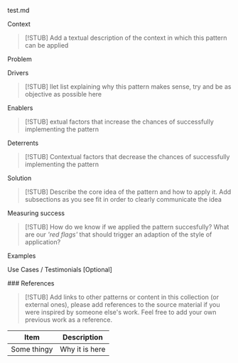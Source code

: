 test.md

Context

> [!STUB]
> Add a textual description of the context in which this pattern can be applied

Problem

Drivers

> [!STUB]
llet list explaining why this pattern makes sense,
> try and be as objective as possible here

Enablers

> [!STUB]
extual factors that increase the chances of successfully implementing the pattern

Deterrents

> [!STUB]
> Contextual factors that decrease the chances of successfully implementing the pattern

Solution

> [!STUB]
> Describe the core idea of the pattern and how to apply it.
> Add subsections as you see fit in order to clearly communicate the idea

Measuring success

> [!STUB]
> How do we know if we applied the pattern succesfully? What are our _'red flags'_ that should
> trigger an adaption of the style of application?

Examples

Use Cases / Testimonials [Optional]

\#\#\# References

> [!STUB]
> Add links to other patterns or content in this collection (or external ones), please add
> references to the source material if you were inspired by someone else's work.
> Feel free to add your own previous work as a reference.

| Item        | Description    | 
|-------------|----------------|
| Some thingy | Why it is here |
